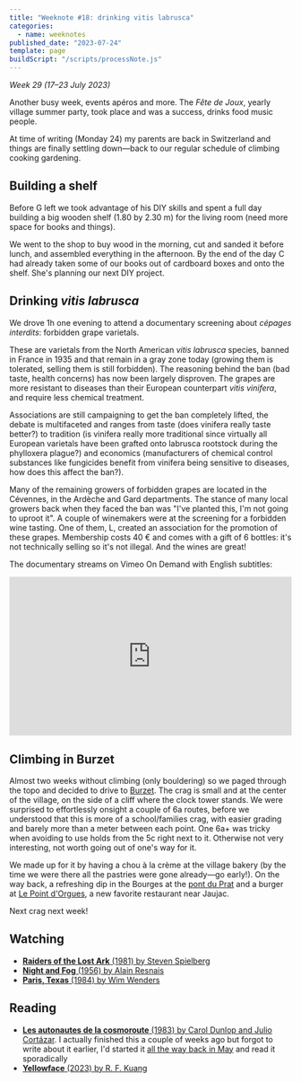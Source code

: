 ```yaml
---
title: "Weeknote #18: drinking vitis labrusca"
categories:
  - name: weeknotes
published_date: "2023-07-24"
template: page
buildScript: "/scripts/processNote.js"
---
```


_Week 29 (17–23 July 2023)_

Another busy week, events apéros and more. The _Fête de Joux_, yearly village summer party, took place and was a success, drinks food music people.

At time of writing (Monday 24) my parents are back in Switzerland and things are finally settling down—back to our regular schedule of climbing cooking gardening.

## Building a shelf

Before G left we took advantage of his DIY skills and spent a full day building a big wooden shelf (1.80 by 2.30 m) for the living room (need more space for books and things).

We went to the shop to buy wood in the morning, cut and sanded it before lunch, and assembled everything in the afternoon. By the end of the day C had already taken some of our books out of cardboard boxes and onto the shelf. She's planning our next DIY project.

## Drinking _vitis labrusca_

We drove 1h one evening to attend a documentary screening about _<span lang="fr">cépages interdits</span>_: forbidden grape varietals.

These are varietals from the North American _vitis labrusca_ species, banned in France in 1935 and that remain in a gray zone today (growing them is tolerated, selling them is still forbidden). The reasoning behind the ban (bad taste, health concerns) has now been largely disproven. The grapes are more resistant to diseases than their European counterpart _vitis vinifera_, and require less chemical treatment.

Associations are still campaigning to get the ban completely lifted, the debate is multifaceted and ranges from taste (does vinifera really taste better?) to tradition (is vinifera really more traditional since virtually all European varietals have been grafted onto labrusca rootstock during the phylloxera plague?) and economics (manufacturers of chemical control substances like fungicides benefit from vinifera being sensitive to diseases, how does this affect the ban?).

Many of the remaining growers of forbidden grapes are located in the Cévennes, in the Ardèche and Gard departments. The stance of many local growers back when they faced the ban was "I've planted this, I'm not going to uproot it". A couple of winemakers were at the screening for a forbidden wine tasting. One of them, L, created an association for the promotion of these grapes. Membership costs 40 € and comes with a gift of 6 bottles: it's not technically selling so it's not illegal. And the wines are great!

The documentary streams on Vimeo On Demand with English subtitles:

<div class='embed-container'><iframe src='https://player.vimeo.com/video/767757636?title=1&byline=0&portrait=0' frameborder='0' allowFullScreen loading='lazy'></iframe></div>

## Climbing in Burzet

Almost two weeks without climbing (only bouldering) so we paged through the topo and decided to drive to [Burzet](https://www.ffme.fr/sne-fiche/2578/). The crag is small and at the center of the village, on the side of a cliff where the clock tower stands. We were surprised to effortlessly onsight a couple of 6a routes, before we understood that this is more of a school/families crag, with easier grading and barely more than a meter between each point. One 6a+ was tricky when avoiding to use holds from the 5c right next to it. Otherwise not very interesting, not worth going out of one's way for it.

We made up for it by having a chou à la crème at the village bakery (by the time we were there all the pastries were gone already—go early!). On the way back, a refreshing dip in the Bourges at the [pont du Prat](https://www.openstreetmap.org/way/940310095) and a burger at [Le Point d'Orgues](https://www.le-point-dorgues.com/), a new favorite restaurant near Jaujac.

Next crag next week!

## Watching

- [**Raiders of the Lost Ark** (1981) by Steven Spielberg](/notes/raiders-of-the-lost-ark-by-steven-spielberg/)
- [**Night and Fog** (1956) by Alain Resnais](/notes/night-and-fog-by-alain-resnais/)
- [**Paris, Texas** (1984) by Wim Wenders](/notes/paris-texas-by-wim-wenders/)

## Reading

- [**Les autonautes de la cosmoroute** (1983) by Carol Dunlop and Julio Cortázar](/notes/les-autonautes-de-la-cosmoroute-by-carol-dunlop-and-julio-cortazar/). I actually finished this a couple of weeks ago but forgot to write about it earlier, I'd started it [all the way back in May](/notes/weeknote-9-a-week-of-afternoons/) and read it sporadically
- [**Yellowface** (2023) by R. F. Kuang](/notes/yellowface-by-r-f-kuang/)

<style>.embed-container { position: relative; padding-bottom: 56.25%; height: 0; overflow: hidden; max-width: 100%; } .embed-container iframe, .embed-container object, .embed-container embed { position: absolute; top: 0; left: 0; width: 100%; height: 100%; }</style>
